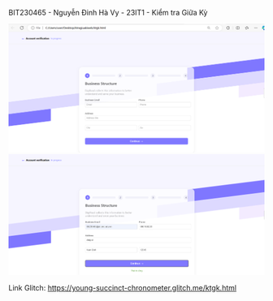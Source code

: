 BIT230465 - Nguyễn Đinh Hà Vy  - 23IT1 - Kiểm tra Giữa Kỳ

![Hình ảnh kết quả](Bai_10.png)
![Hình ảnh kết quả](Bai10_1.png)

Link Glitch: 
https://young-succinct-chronometer.glitch.me/ktgk.html